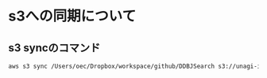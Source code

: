 # s3への同期について

## s3 syncのコマンド
```markdown
aws s3 sync /Users/oec/Dropbox/workspace/github/DDBJSearch s3://unagi-inu.bmu.jp
```